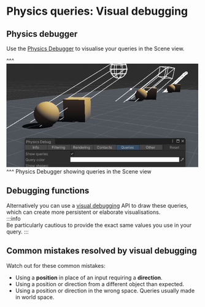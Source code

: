 # Physics queries: Visual debugging
## Physics debugger
Use the [Physics Debugger](../Debugging/Physics%20Debugger.md) to visualise your queries in the Scene view.

^^^
![Physics Debugger showing queries](../Debugging/physics-debugger.png)
^^^ Physics Debugger showing queries in the Scene view

## Debugging functions
Alternatively you can use a [visual debugging](../Debugging/Visual%20Debugging.md) API to draw these queries, which can create more persistent or elaborate visualisations.  
:::info  
Be particularly cautious to provide the exact same values you use in your query.
:::  

## Common mistakes resolved by visual debugging
Watch out for these common mistakes:

- Using a **position** in place of an input requiring a **direction**.
- Using a position or direction from a different object than expected.
- Using a position or direction in the wrong space. Queries usually made in world space.
